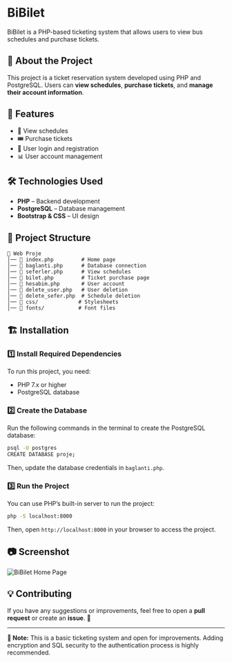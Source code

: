 # BiBilet

BiBilet is a PHP-based ticketing system that allows users to view bus schedules and purchase tickets.

## 📌 About the Project
This project is a ticket reservation system developed using PHP and PostgreSQL. Users can **view schedules**, **purchase tickets**, and **manage their account information**.

## 🚀 Features
- 🚌 View schedules
- 🎟️ Purchase tickets
- 🔐 User login and registration
- 📊 User account management

## 🛠️ Technologies Used
- **PHP** – Backend development
- **PostgreSQL** – Database management
- **Bootstrap & CSS** – UI design

## 📂 Project Structure
```
📁 Web Proje
│── 📄 index.php         # Home page
│── 📄 baglanti.php      # Database connection
│── 📄 seferler.php      # View schedules
│── 📄 bilet.php         # Ticket purchase page
│── 📄 hesabim.php       # User account
│── 📄 delete_user.php   # User deletion
│── 📄 delete_sefer.php  # Schedule deletion
│── 📁 css/             # Stylesheets
│── 📁 fonts/           # Font files
```

## 🏗️ Installation
### 1️⃣ Install Required Dependencies
To run this project, you need:
- PHP 7.x or higher
- PostgreSQL database

### 2️⃣ Create the Database
Run the following commands in the terminal to create the PostgreSQL database:
```sh
psql -U postgres
CREATE DATABASE proje;
```
Then, update the database credentials in `baglanti.php`.

### 3️⃣ Run the Project
You can use PHP’s built-in server to run the project:
```sh
php -S localhost:8000
```
Then, open `http://localhost:8000` in your browser to access the project.

## 📷 Screenshot
![BiBilet Home Page](./screenshot.png)

## 💡 Contributing
If you have any suggestions or improvements, feel free to open a **pull request** or create an **issue**. 🚀

---
**📌 Note:** This is a basic ticketing system and open for improvements. Adding encryption and SQL security to the authentication process is highly recommended.


